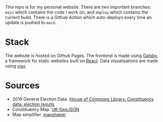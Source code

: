 This repo is for my personal website. There are two important branches: `main` which contains the code I work on, and `deploy` which contains the current build. There is a Github Action which auto-deploys every time an update is pushed to `main`.

# Stack

The website is hosted on Github Pages. The frontend is made using [Gatsby](https://www.gatsbyjs.com/), a framework for static websites built on [React](https://reactjs.org/). Data visualisations are made using [visx](https://airbnb.io/visx/).

# Sources

- 2019 General Election Data. [House of Commons Library, Constituency data: election results](https://commonslibrary.parliament.uk/constituency-data-election-results/)
- Constituency Map. [UK-GeoJSON](https://martinjc.github.io/UK-GeoJSON/)
- Map simplifier. [mapshaper](https://mapshaper.org/)